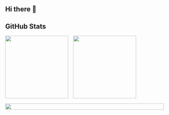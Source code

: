 ## Hi there 👋

## GitHub Stats

 <div style="display: flex; flex-direction: column; flex; gap: 1rem;">
    <div style="display: flex; flex-direction: row; flex; gap: 1rem;">
        <img height=200 src="https://github-readme-stats-amber-kappa-46.vercel.app/api?username=pellia&show_icons=github&hide_icon=true" />
        <img height=200 src="https://github-readme-stats-amber-kappa-46.vercel.app/api/top-langs?username=pellia&layout=compact&langs_count=6&card_width=300" />
    </div>
    <img style="width: 100%" src="https://streak-stats.demolab.com?user=pellia&mode=daily&card_width=700&card_height=200)">
 </div>

<!-- ## Weekly Development Activity

[![Weekly Development Activity](https://github-readme-stats-amber-kappa-46.vercel.app/api/wakatime?username=pellia)](https://github.com/pellia/github-readme-stats) -->

